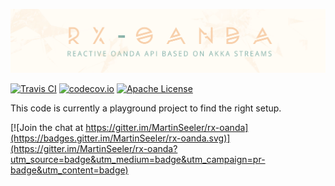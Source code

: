 ![banner](banner.jpg)

[![Travis CI](https://img.shields.io/travis/MartinSeeler/rx-oanda/develop.svg?style=flat-square)](https://travis-ci.org/MartinSeeler/rx-oanda)
[![codecov.io](https://img.shields.io/codecov/c/github/MartinSeeler/rx-oanda/develop.svg?style=flat-square)](http://codecov.io/github/MartinSeeler/rx-oanda?branch=develop)
[![Apache License](https://img.shields.io/badge/license-APACHE_2-green.svg?style=flat-square)](https://www.apache.org/licenses/LICENSE-2.0)


This code is currently a playground project to find the right setup.


[![Join the chat at https://gitter.im/MartinSeeler/rx-oanda](https://badges.gitter.im/MartinSeeler/rx-oanda.svg)](https://gitter.im/MartinSeeler/rx-oanda?utm_source=badge&utm_medium=badge&utm_campaign=pr-badge&utm_content=badge)